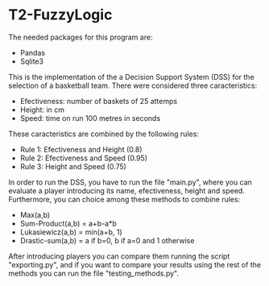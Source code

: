 # T2-FuzzyLogic
The needed packages for this program are:
- Pandas
- Sqlite3

This is the implementation of the a Decision Support System (DSS) for the selection of a basketball team. There
were considered three caracteristics:
- Efectiveness: number of baskets of 25 attemps
- Height: in cm
- Speed: time on run 100 metres in seconds

These caracteristics are combined by the following rules:
- Rule 1: Efectiveness and Height (0.8)
- Rule 2: Efectiveness and Speed (0.95)
- Rule 3: Height and Speed (0.75)

In order to run the DSS, you have to run the file "main.py", where you can evaluate a player introducing its name, efectiveness, height and speed. Furthermore, you can choice among these methods to combine rules:

- Max(a,b)
- Sum-Product(a,b) = a+b-a*b
- Lukasiewicz(a,b) = min(a+b, 1)
- Drastic-sum(a,b) = a if b=0, b if a=0 and 1 otherwise


After introducing players you can compare them running the script "exporting.py", and if you want to compare your results using the rest of the methods you can run the file "testing_methods.py".
